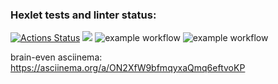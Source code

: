 ### Hexlet tests and linter status:
[![Actions Status](https://github.com/RuslanSalakhiev/frontend-project-lvl1/workflows/hexlet-check/badge.svg)](https://github.com/RuslanSalakhiev/frontend-project-lvl1/actions)
<a href="https://codeclimate.com/github/codeclimate/codeclimate/maintainability"><img src="https://api.codeclimate.com/v1/badges/a99a88d28ad37a79dbf6/maintainability" /></a>
![example workflow](https://github.com/RuslanSalakhiev/frontend-project-lvl1/actions/workflows/linter-check.yml/badge.svg)
![example workflow](https://github.com/RuslanSalakhiev/frontend-project-lvl1/actions/workflows/hexlet-check.yml/badge.svg)

brain-even asciinema:
https://asciinema.org/a/ON2XfW9bfmqyxaQmq6eftvoKP
